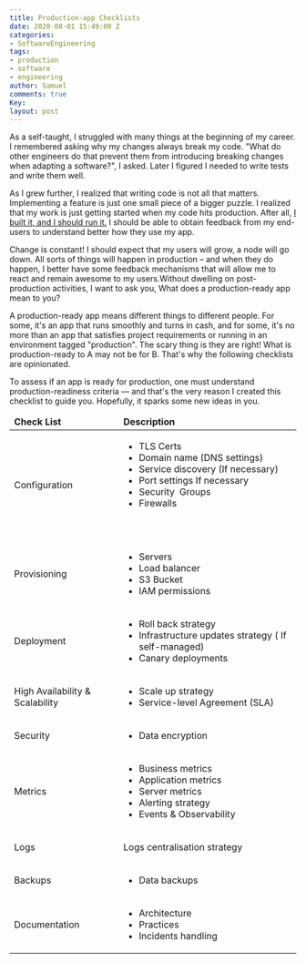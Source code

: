 ```yaml
---
title: Production-app Checklists
date: 2020-08-01 15:49:00 Z
categories:
- SoftwareEngineering
tags:
- production
- software
- engineering
author: Samuel
comments: true
Key: 
layout: post
---
```


As a self-taught, I struggled with many things at the beginning of my career. I remembered asking why my changes always break my code. "What do other engineers do that prevent them from introducing breaking changes when adapting a software?", I asked. Later I figured I needed to write tests and write them well.

As I grew further, I realized that writing code is not all that matters. Implementing a feature is just one small piece of a bigger puzzle. I realized that my work is just getting started when my code hits production. After all, [I built it, and I should run it.](https://aws.amazon.com/blogs/enterprise-strategy/enterprise-devops-why-you-should-run-what-you-build/) I should be able to obtain feedback from my end-users to understand better how they use my app. 

Change is constant! I should expect that my users will grow, a node will go down. All sorts of things will happen in production – and when they do happen, I better have some feedback mechanisms that will allow me to react and remain awesome to my users.Without dwelling on post-production activities, I want to ask you, What does a production-ready app mean to you?

A production-ready app means different things to different people. For some, it's an app that runs smoothly and turns in cash, and for some, it's no more than an app that satisfies project requirements or running in an environment tagged "production". The scary thing is they are right! What is production-ready to A may not be for B. That's why the following checklists are opinionated.

To assess if an app is ready for production, one must understand production-readiness criteria –– and that's the very reason I created this checklist to guide you. Hopefully, it sparks some new ideas in you.

<table class="table table-bordered">
<thead>
<tr>
<td>
<strong> Check List</strong>
</td>
<td>
<strong>Description</strong>
</td>
</tr>
</thead>
<tbody>
<tr>
<td>
Configuration
</td>
<td>
<ul>
<li>TLS Certs</li>
<li>Domain name (DNS settings)</li>
<li>Service discovery (If necessary)</li>
<li>Port settings If necessary</li>
<li>Security&nbsp; Groups</li>
<li>Firewalls</li>
</ul>
<p>&nbsp;</p>
</td>
</tr>
<tr>
<td>
<p>Provisioning</p>
</td>
<td>
<ul>
<li>Servers</li>
<li>Load balancer</li>
<li>S3 Bucket</li>
<li>IAM permissions</li>
</ul>
</td>
</tr>
<tr>
<td>
Deployment
</td>
<td>
<ul>
<li>Roll back strategy</li>
<li>Infrastructure updates strategy ( If self-managed)</li>
<li>Canary deployments</li>
</ul>
</td>
</tr>
<tr>
<td>
<p>High Availability &amp; Scalability</p>
</td>
<td>
<ul>
<li>Scale up strategy</li>
<li>Service-level Agreement (SLA)</li>
</ul>
</td>
</tr>
<tr>
<td>
<p>Security</p>
</td>
<td>
<ul>
<li>Data encryption</li>
</ul>
</td>
</tr>
<tr>
<td>
<p>Metrics</p>
</td>
<td>
<ul>
<li>Business metrics</li>
<li>Application metrics</li>
<li>Server metrics</li>
<li>Alerting strategy</li>
<li>Events &amp; Observability</li>
</ul>
</td>
</tr>
<tr>
<td>
<p>Logs</p>
</td>
<td>
<p>Logs centralisation strategy</p>
</td>
</tr>
<tr>
<td>
<p>Backups</p>
</td>
<td>
<ul>
<li>Data backups</li>
</ul>
</td>
</tr>
<tr>
<td>
<p>Documentation</p>
</td>
<td>
<ul>
<li>Architecture</li>
<li>Practices</li>
<li>Incidents handling </li>
</ul>
</td>
</tr>
</tbody>
</table>
<p>&nbsp;</p>